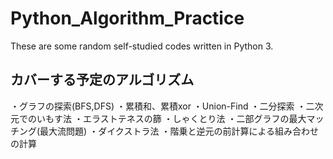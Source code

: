 # Python_Algorithm_Practice
These are some random self-studied codes written in Python 3.

## カバーする予定のアルゴリズム

・グラフの探索(BFS,DFS)
・累積和、累積xor
・Union-Find
・二分探索
・二次元でのいもす法
・エラストテネスの篩
・しゃくとり法
・二部グラフの最大マッチング(最大流問題)
・ダイクストラ法
・階乗と逆元の前計算による組み合わせの計算
